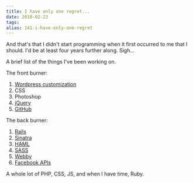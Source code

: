```yaml
---
title: I have only one regret...
date: 2010-02-23
tags: 
alias: 141-i-have-only-one-regret
---
```


And that's that I didn't start programming when it first occurred to me that I should. I'd be at least four years further along. Sigh...

A brief list of the things I've been working on.

The front burner:


1. [Wordpress customization](http://codex.wordpress.org/Developer_Documentation)
2. CSS
3. Photoshop
4. [jQuery](http://jquery.com/)
5. [GitHub](http://github.com/JGrubb)


The back burner:


1. [Rails](http://rubyonrails.org/)
2. [Sinatra](http://www.sinatrarb.com/)
3. [HAML](http://haml-lang.com/)
4. [SASS](http://sass-lang.com/)
5. [Webby](http://webby.rubyforge.org/)
6. [Facebook APIs](http://github.com/mmangino/facebooker)


A whole lot of PHP, CSS, JS, and when I have time, Ruby.